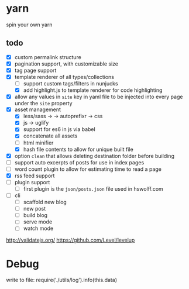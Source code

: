 # yarn

spin your own yarn

## todo

- [x] custom permalink structure
- [x] pagination support, with customizable size
- [x] tag page support
- [x] template renderer of all types/collections
  - [ ] support custom tags/filters in nunjucks
  - [x] add highlight.js to template renderer for code highlighting
- [x] allow any values in `site` key in yaml file to be injected into every page under the `site` property
- [x] asset management
  - [x] less/sass -> -> autoprefixr -> css
  - [x] js -> uglify
  - [x] support for es6 in js via babel
  - [x] concatenate all assets
  - [ ] html minifier
  - [x] hash file contents to allow for unique built file  
- [x] option `clean` that allows deleting destination folder before building
- [ ] support auto excerpts of posts for use in index pages
- [ ] word count plugin to allow for estimating time to read a page
- [x] rss feed support
- [ ] plugin support
  - [ ] first plugin is the `json/posts.json` file used in hswolff.com
- [ ] cli
  - [ ] scaffold new blog
  - [ ] new post
  - [ ] build blog
  - [ ] serve mode
  - [ ] watch mode

http://validatejs.org/
https://github.com/Level/levelup


# Debug

write to file:
require('./utils/log').info(this.data)
